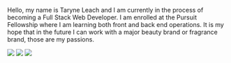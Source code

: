 Hello, my name is Taryne Leach and I am currently in the process of becoming a Full Stack Web Developer. I am enrolled at the Pursuit Fellowship where I am learning both front and back end operations. It is my hope that in the future I can work with a major beauty brand or fragrance brand, those are my passions. 



![](https://www.temptalia.com/wp-content/uploads/2019/08/anastasia_jackie-aina_002_palette.jpg)
![](http://cdn.fashdirect.com/webadmin/items/website/1301614/image_2_164995392529_1.jpg)
![](https://www.bathandbodyworks.com/dw/image/v2/BBDL_PRD/on/demandware.static/-/Sites-master-catalog/default/dw9fa3a787/hires/026320181.jpg?sh=1500&sfrm=jpg)
